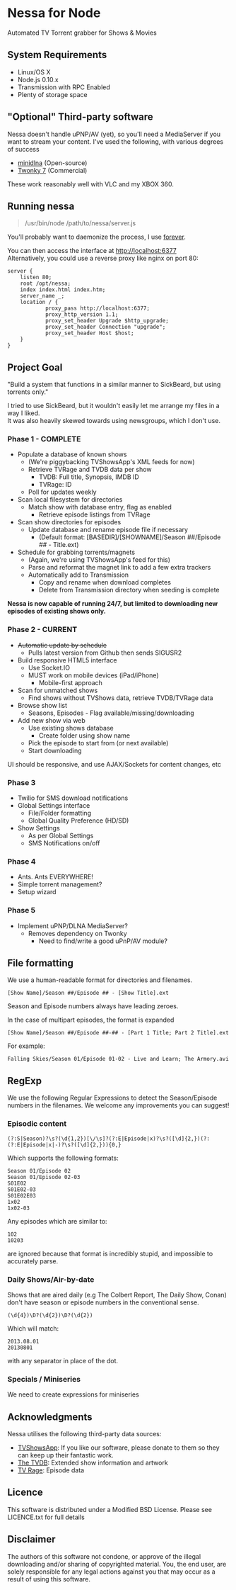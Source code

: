 # Nessa for Node
Automated TV Torrent grabber for Shows & Movies

## System Requirements

- Linux/OS X
- Node.js 0.10.x
- Transmission with RPC Enabled
- Plenty of storage space

## "Optional" Third-party software
Nessa doesn't handle uPNP/AV (yet), so you'll need a MediaServer if you want to stream your content. I've used the following, with various degrees of success

- [minidlna](minidlna.sourceforge.net) (Open-source)
- [Twonky 7](http://twonky.com/downloads) (Commercial)

These work reasonably well with VLC and my XBOX 360.

## Running nessa

> /usr/bin/node /path/to/nessa/server.js

You'll probably want to daemonize the process, I use [forever](https://github.com/nodejitsu/forever).

You can then access the interface at [http://localhost:6377](http://localhost:6377)  
Alternatively, you could use a reverse proxy like nginx on port 80:

	server {
		listen 80;
		root /opt/nessa;
		index index.html index.htm;
		server_name _;
		location / {
		        proxy_pass http://localhost:6377;
		        proxy_http_version 1.1;
		        proxy_set_header Upgrade $http_upgrade;
		        proxy_set_header Connection "upgrade";
		        proxy_set_header Host $host;
		}
	}


## Project Goal

"Build a system that functions in a similar manner to SickBeard, but using torrents only."

I tried to use SickBeard, but it wouldn't easily let me arrange my files in a way I liked.  
It was also heavily skewed towards using newsgroups, which I don't use.

### Phase 1 - **COMPLETE**
- Populate a database of known shows
	- (We're piggybacking TVShowsApp's XML feeds for now)
	- Retrieve TVRage and TVDB data per show
		- TVDB: Full title, Synopsis, IMDB ID
		- TVRage: ID
	- Poll for updates weekly
- Scan local filesystem for directories
	- Match show with database entry, flag as enabled
		- Retrieve episode listings from TVRage
- Scan show directories for episodes
	- Update database and rename episode file if necessary
		- (Default format: [BASEDIR]/[SHOWNAME]/Season ##/Episode ## - Title.ext)
- Schedule for grabbing torrents/magnets
	- (Again, we're using TVShowsApp's feed for this)
	- Parse and reformat the magnet link to add a few extra trackers
	- Automatically add to Transmission
		- Copy and rename when download completes
		- Delete from Transmission directory when seeding is complete

**Nessa is now capable of running 24/7, but limited to downloading new episodes of existing shows only.**

### Phase 2 - CURRENT
- ~~Automatic update by schedule~~
	- Pulls latest version from Github then sends SIGUSR2
- Build responsive HTML5 interface
	- Use Socket.IO
	- MUST work on mobile devices (iPad/iPhone)
		- Mobile-first approach
- Scan for unmatched shows
	- Find shows without TVShows data, retrieve TVDB/TVRage data
- Browse show list
	- Seasons, Episodes - Flag available/missing/downloading
- Add new show via web
	- Use existing shows database
		- Create folder using show name
	- Pick the episode to start from (or next available)
	- Start downloading

UI should be responsive, and use AJAX/Sockets for content changes, etc

### Phase 3
- Twilio for SMS download notifications
- Global Settings interface
	- File/Folder formatting
	- Global Quality Preference (HD/SD)
- Show Settings
	- As per Global Settings
	- SMS Notifications on/off

### Phase 4
- Ants. Ants EVERYWHERE!
- Simple torrent management?
- Setup wizard

### Phase 5
- Implement uPNP/DLNA MediaServer?
	- Removes dependency on Twonky
		- Need to find/write a good uPnP/AV module?

## File formatting

We use a human-readable format for directories and filenames.
	
	[Show Name]/Season ##/Episode ## - [Show Title].ext
Season and Episode numbers always have leading zeroes.

In the case of multipart episodes, the format is expanded
	
	[Show Name]/Season ##/Episode ##-## - [Part 1 Title; Part 2 Title].ext
For example:

	Falling Skies/Season 01/Episode 01-02 - Live and Learn; The Armory.avi

## RegExp

We use the following Regular Expressions to detect the Season/Episode numbers in the filenames.
We welcome any improvements you can suggest!

### Episodic content
	
	(?:S|Season)?\s?(\d{1,2})[\/\s]?(?:E|Episode|x)?\s?([\d]{2,})(?:(?:E|Episode|x|-)?\s?([\d]{2,})){0,}

Which supports the following formats:
	
	Season 01/Episode 02
	Season 01/Episode 02-03
	S01E02
	S01E02-03
	S01E02E03
	1x02
	1x02-03

Any episodes which are similar to:	

	102
	10203
are ignored because that format is incredibly stupid, and impossible to accurately parse.

### Daily Shows/Air-by-date

Shows that are aired daily (e.g The Colbert Report, The Daily Show, Conan) don't have season or episode numbers in the conventional sense.
	
	(\d{4})\D?(\d{2})\D?(\d{2})
Which will match:
	
	2013.08.01
	20130801
	
with any separator in place of the dot.

### Specials / Miniseries

We need to create expressions for miniseries

						
## Acknowledgments

Nessa utilises the following third-party data sources:

- [TVShowsApp](http://tvshowsapp.com): If you like our software, please donate to them so they can keep up their fantastic work.
- [The TVDB](http://thetvdb.com): Extended show information and artwork
- [TV Rage](http://www.tvrage.com): Episode data

## Licence

This software is distributed under a Modified BSD License. Please see LICENCE.txt for full details

## Disclaimer

The authors of this software not condone, or approve of the illegal downloading and/or sharing of copyrighted material. You, the end user, are solely responsible for any legal actions against you that may occur as a result of using this software.


